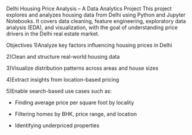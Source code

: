  Delhi Housing Price Analysis – A Data Analytics Project
This project explores and analyzes housing data from Delhi using Python and Jupyter Notebooks. It covers data cleaning, feature engineering, exploratory data analysis (EDA), and visualization, with the goal of understanding price drivers in the Delhi real estate market.

Objectives
1)Analyze key factors influencing housing prices in Delhi

2)Clean and structure real-world housing data

3)Visualize distribution patterns across areas and house sizes

4)Extract insights from location-based pricing

5)Enable search-based use cases such as:

* Finding average price per square foot by locality

* Filtering homes by BHK, price range, and location

* Identifying underpriced properties
